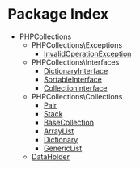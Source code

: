 Package Index
=========

* PHPCollections
    * PHPCollections\Exceptions
        * [InvalidOperationException](PHPCollections-Exceptions-InvalidOperationException.md)
    * PHPCollections\Interfaces
        * [DictionaryInterface](PHPCollections-Interfaces-DictionaryInterface.md)
        * [SortableInterface](PHPCollections-Interfaces-SortableInterface.md)
        * [CollectionInterface](PHPCollections-Interfaces-CollectionInterface.md)
    * PHPCollections\Collections
        * [Pair](PHPCollections-Collections-Pair.md)
        * [Stack](PHPCollections-Collections-Stack.md)
        * [BaseCollection](PHPCollections-Collections-BaseCollection.md)
        * [ArrayList](PHPCollections-Collections-ArrayList.md)
        * [Dictionary](PHPCollections-Collections-Dictionary.md)
        * [GenericList](PHPCollections-Collections-GenericList.md)
    * [DataHolder](PHPCollections-DataHolder.md)

